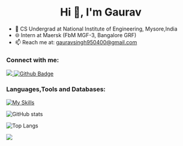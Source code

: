  <h1 align="center">Hi 👋, I'm Gaurav</h1>

- 🔭 CS Undergrad at National Institute of Engineering, Mysore,India
- 🌐 Intern at Maersk (FbM MGF-3, Bangalore GRF) 
- 📫 Reach me at: gauravsingh950400@gmail.com
  
### Connect with me:
<div id="badges">
  <a href="https://www.linkedin.com/in/gaurav-kumar-23a30a255/">
    <img src="https://img.shields.io/badge/LinkedIn-0077B5?style=for-the-badge&logo=linkedin&logoColor=white"/>
  <a href="https://github.com/gauravkumar950">
    <img src="https://img.shields.io/badge/Github-white?style=for-the-badge&logo=Github&logoColor=black" alt="Github Badge"/>
  </a>
   </div>

### Languages,Tools and Databases:
[![My Skills](https://skillicons.dev/icons?i=java,python,c,kafka,mysql,mongodb,spring,maven,figma,github,html,javascript,heroku,vercel,azure,cs,postman,selenium,react,jenkins,redis,git,githubactions&perline=6)](https://skillicons.dev)

![GitHub stats](https://github-readme-stats.vercel.app/api?username=GauravSingh950&show_icons=true&theme=dark)

![Top Langs](https://github-readme-stats.vercel.app/api/top-langs/?username=GauravSingh950&theme=dark)

![](https://komarev.com/ghpvc/?username=GauravSingh950&style=flat)
